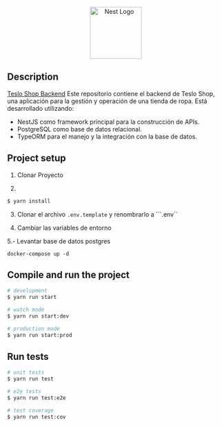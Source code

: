 <p align="center">
  <a href="http://nestjs.com/" target="blank"><img src="https://nestjs.com/img/logo-small.svg" width="120" alt="Nest Logo" /></a>
</p>

[circleci-image]: https://img.shields.io/circleci/build/github/nestjs/nest/master?token=abc123def456
[circleci-url]: https://circleci.com/gh/nestjs/nest


## Description

[Teslo Shop Backend](https://github.com/erc83/teslo-shop-nestjs-postgres) 
Este repositorio contiene el backend de Teslo Shop, una aplicación para la gestión y operación de una tienda de ropa. Está desarrollado utilizando:

- NestJS como framework principal para la construcción de APIs.
- PostgreSQL como base de datos relacional.
- TypeORM para el manejo y la integración con la base de datos.





## Project setup

1. Clonar Proyecto


2. 
```bash
$ yarn install
```

3. Clonar el archivo ```.env.template``` y renombrarlo a ```.env``

4. Cambiar las variables de entorno

5.- Levantar base de datos postgres

```
docker-compose up -d
```

## Compile and run the project

```bash
# development
$ yarn run start

# watch mode
$ yarn run start:dev

# production mode
$ yarn run start:prod
```

## Run tests

```bash
# unit tests
$ yarn run test

# e2e tests
$ yarn run test:e2e

# test coverage
$ yarn run test:cov
```


